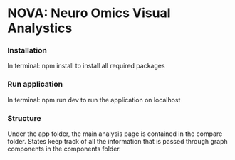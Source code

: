 # NOVA: Neuro Omics Visual Analystics

### Installation

In terminal: npm install 
to install all required packages

### Run application

In terminal: npm run dev
to run the application on localhost

### Structure

Under the app folder, the main analysis page is contained in the compare folder. States keep track of all the information that is passed through graph components in the components folder. 
